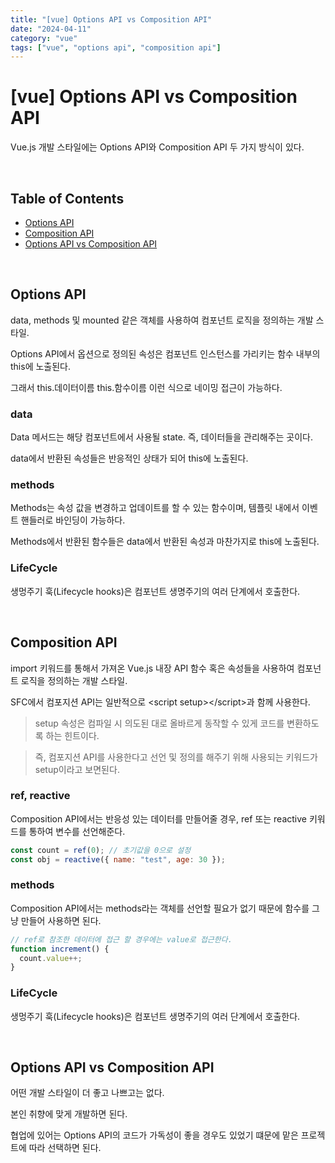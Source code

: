 ```yaml
---
title: "[vue] Options API vs Composition API"
date: "2024-04-11"
category: "vue"
tags: ["vue", "options api", "composition api"]
---
```


# [vue] Options API vs Composition API

Vue.js 개발 스타일에는 Options API와 Composition API 두 가지 방식이 있다.

<br />

## Table of Contents

- [Options API](#options-api)
- [Composition API](#composition-api)
- [Options API vs Composition API](#options-api-vs-composition-api)

<br />

## Options API

data, methods 및 mounted 같은 객체를 사용하여 컴포넌트 로직을 정의하는 개발 스타일.

Options API에서 옵션으로 정의된 속성은 컴포넌트 인스턴스를 가리키는 함수 내부의 this에 노출된다.

그래서 this.데이터이름 this.함수이름 이런 식으로 네이밍 접근이 가능하다.

### data

Data 메서드는 해당 컴포넌트에서 사용될 state. 즉, 데이터들을 관리해주는 곳이다.

data에서 반환된 속성들은 반응적인 상태가 되어 this에 노출된다.

### methods

Methods는 속성 값을 변경하고 업데이트를 할 수 있는 함수이며, 템플릿 내에서 이벤트 핸들러로 바인딩이 가능하다.

Methods에서 반환된 함수들은 data에서 반환된 속성과 마찬가지로 this에 노출된다.

### LifeCycle

생멍주기 훅(Lifecycle hooks)은 컴포넌트 생명주기의 여러 단계에서 호출한다.

<br />

## Composition API

import 키워드를 통해서 가져온 Vue.js 내장 API 함수 혹은 속성들을 사용하여 컴포넌트 로직을 정의하는 개발 스타일.

SFC에서 컴포지션 API는 일반적으로 \<script setup>\</script>과 함께 사용한다.

> setup 속성은 컴파일 시 의도된 대로 올바르게 동작할 수 있게 코드를 변환하도록 하는 힌트이다.

> 즉, 컴포지션 API를 사용한다고 선언 및 정의를 해주기 위해 사용되는 키워드가 setup이라고 보면된다.

### ref, reactive

Composition API에서는 반응성 있는 데이터를 만들어줄 경우, ref 또는 reactive 키워드를 통하여 변수를 선언해준다.

```javascript
const count = ref(0); // 초기값을 0으로 설정
const obj = reactive({ name: "test", age: 30 });
```

### methods

Composition API에서는 methods라는 객체를 선언할 필요가 없기 때문에 함수를 그냥 만들어 사용하면 된다.

```javascript
// ref로 참조한 데이터에 접근 할 경우에는 value로 접근한다.
function increment() {
  count.value++;
}
```

### LifeCycle

생멍주기 훅(Lifecycle hooks)은 컴포넌트 생명주기의 여러 단계에서 호출한다.

<br />

## Options API vs Composition API

어떤 개발 스타일이 더 좋고 나쁘고는 없다.

본인 취향에 맞게 개발하면 된다.

협업에 있어는 Options API의 코드가 가독성이 좋을 경우도 있었기 떄문에 맡은 프로젝트에 따라 선택하면 된다.
